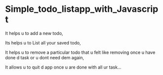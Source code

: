 # Simple_todo_listapp_with_Javascript

It helps u to add a new todo,

Its helps u to List all your saved todo,

It helps u to remove a particular todo that u felt like removing once u have done d task or u dont need dem again,

It allows u to quit d app once u are done with all ur task...

